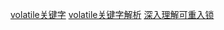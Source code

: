 [volatile关键字](https://lotabout.me/2019/Java-volatile-keyword/)
[volatile关键字解析](https://www.cnblogs.com/dolphin0520/p/3920373.html)
[深入理解可重入锁](jianshu.com/p/6e8a49121133)
